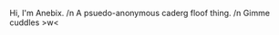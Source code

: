 Hi, I'm Anebix. /n
A psuedo-anonymous caderg floof thing. /n
Gimme cuddles >w<
<!---
Hi there, peepers.
--->
